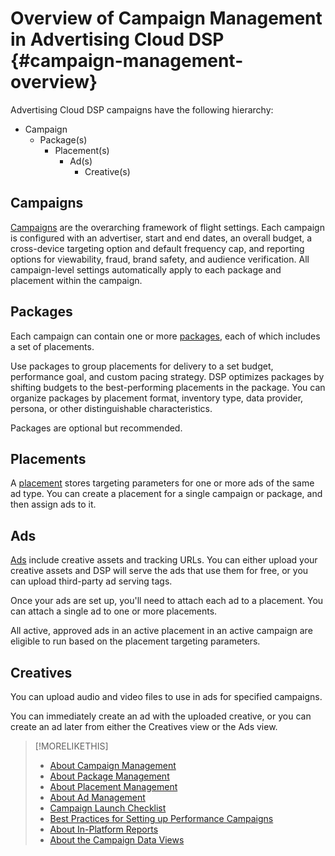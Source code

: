 # Overview of Campaign Management in Advertising Cloud DSP {#campaign-management-overview}

Advertising Cloud DSP campaigns have the following hierarchy:

* Campaign
  * Package(s)
    * Placement(s)
      * Ad(s)
        * Creative(s)
<!-- Do clients think in terms of insertion orders? If yes, then work in the following info.:
In Advertising Cloud DSP, an insertion order is represented as a campaign, and line items are represented as packages. Each package will include placements, which can use different strategies and tactics to deliver the line item requirements.
-->

## Campaigns

[Campaigns](campaign-about.md) are the overarching framework of flight settings. Each campaign is configured with an advertiser, start and end dates, an overall budget, a cross-device targeting option and default frequency cap, and reporting options for viewability, fraud, brand safety, and audience verification. All campaign-level settings automatically apply to each package and placement within the campaign.

## Packages

Each campaign can contain one or more [packages](packages-about.md), each of which includes a set of placements.

Use packages to group placements for delivery to a set budget, performance goal, and custom pacing strategy. DSP optimizes packages by shifting budgets to the best-performing placements in the package. You can organize packages by placement format, inventory type, data provider, persona, or other distinguishable characteristics.

Packages are optional but recommended.

## Placements

A [placement](/help/dsp/campaign-management/placements/placement-about.md) stores targeting parameters for one or more ads of the same ad type. You can create a placement for a single campaign or package, and then assign ads to it.

## Ads

[Ads](ad-about.md) include creative assets and tracking URLs. You can either upload your creative assets and DSP will serve the ads that use them for free, or you can upload third-party ad serving tags.

Once your ads are set up, you'll need to attach each ad to a placement. You can attach a single ad to one or more placements.

All active, approved ads in an active placement in an active campaign are eligible to run based on the placement targeting parameters.

## Creatives

You can upload audio and video files to use in ads for specified campaigns.
<!-- add link to [About Creative Management](creative-about.md) when it's available-->

You can immediately create an ad with the uploaded creative, or you can create an ad later from either the Creatives view or the Ads view.

>[!MORELIKETHIS]
>
>* [About Campaign Management](campaign-about.md)
>* [About Package Management](package-about.md)
>* [About Placement Management](/help/dsp/campaign-management/placements/placement-about.md)
>* [About Ad Management](ad-about.md)
>* [Campaign Launch Checklist](/help/dsp/campaign-management/campaign-launch-checklist.md)
>* [Best Practices for Setting up Performance Campaigns](/help/dsp/optimization/campaign-best-practices-performance.md)
>* [About In-Platform Reports](/help/dsp/campaign-management/reports/campaign-reports-about.md)
>* [About the Campaign Data Views](campaign-data-views-about.md)
